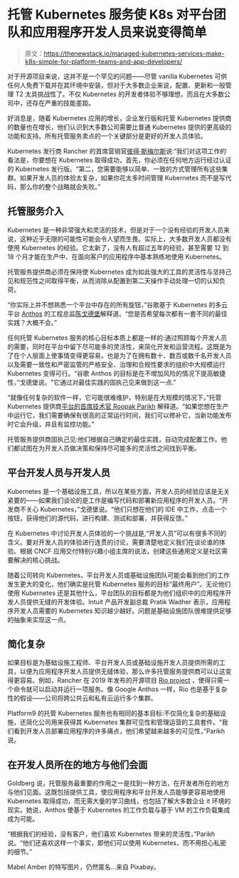 # 托管 Kubernetes 服务使 K8s 对平台团队和应用程序开发人员来说变得简单

> 原文：<https://thenewstack.io/managed-kubernetes-services-make-k8s-simple-for-platform-teams-and-app-developers/>

对于开源项目来说，这并不是一个罕见的问题——尽管 vanilla Kubernetes 可供任何人免费下载并在其环境中安装，但对于大多数企业来说，配置、更新和一般管理 T2 太具挑战性了。不仅 Kubernetes 的开发者体验不够理想，而且在大多数公司中，还存在严重的技能差距。

好消息是，随着 Kubernetes 应用的增长，企业发行版和托管 Kubernetes 提供商的数量也在增长，他们认识到大多数公司需要比普通 Kubernetes 提供的更高级的功能和支持。所有托管服务卖点的一个关键部分是更好的开发人员体验。

Kubernetes 发行商 Rancher 的首席营销官[彼得·斯梅尔斯](https://www.linkedin.com/in/peter-smails-21576a/)说:“我们对这项工作的看法是，你要想在 Kubernetes 取得成功，首先，你必须在任何地方运行经过认证的 Kubernetes 发行版。“第二，您需要能够以简单、一致的方式管理所有这些集群。如果开发人员的体验太复杂，如果你花太多时间管理 Kubernetes 而不是写代码，那么你的整个战略就会失败。”

## 托管服务介入

Kubernetes 是一种非常强大和灵活的技术，但是对于一个没有经验的开发人员来说，这种近乎无限的可能性可能会令人望而生畏。实际上，大多数开发人员都没有使用 Kubernetes 的经验。它太新了，没有人有超过五年的经验，甚至需要 12 到 18 个月才能在生产中、在面向客户的应用程序中基本熟练地使用 Kubernetes。

托管服务提供商必须在保持使 Kubernetes 成为如此强大的工具的灵活性与坚持己见和规范性之间取得平衡，从而消除从配置到第二天操作手动处理一切的认知负荷。

“你实际上并不想熟悉一个平台中存在的所有旋钮，”谷歌基于 Kubernetes 的多云平台 [Anthos](https://cloud.google.com/anthos) 的工程总监[陈戈德堡](https://www.linkedin.com/in/goldbergchen/)解释道。“您是否希望每次都有一套不同的最佳实践？大概不会。”

任何托管 Kubernetes 服务的核心目标本质上都是一样的:通过照顾每个开发人员的需要，同时在平台中留下尽可能多的灵活性，来简化开发和运营流程。这既是为了在个人层面上使事情变得更容易，也是为了在拥有数十、数百或数千名开发人员以及需要一致性和严密监管的严格安全、治理和合规性要求的组织中大规模运行 Kubernetes 变得可行。“谷歌 Anthos 的目标是在不增加风险的情况下提高敏捷性，”戈德堡说。"它通过对最佳实践的固执己见来做到这一点."

“就像任何复杂的软件一样，它可能很难维护，特别是在大规模的情况下，”托管 Kubernetes 提供商[平台的首席技术官 Roopak Parikh](https://platform9.com/) 解释道。“如果您想在生产中运行它，我们需要确保有很高的正常运行时间，我们可以修补它，当新功能发布时它会升级，并且有监控功能。”

托管服务提供商固执己见:他们根据自己确定的最佳实践，自动完成配置工作。他们都试图在为开发人员做决策和保持尽可能多的灵活性之间找到平衡。

## 平台开发人员与开发人员

Kubernetes 是一个基础设施工具，所以在某些方面，开发人员的经验应该是无关紧要的——如果我们谈论的是工作是编写代码和部署新应用程序的开发人员。“开发商不关心 Kubernetes，”戈德堡说。“他们只想在他们的 IDE 中工作，点击一个按钮，获得他们的源代码，进行构建、测试和部署，并获得反馈。”

在 Kubernetes 中讨论开发人员体验的一个挑战是,“开发人员”可以有很多不同的含义。要对开发人员的体验进行连贯的讨论，需要清楚地定义我们在谈论谁的体验。根据 CNCF 应用交付特别兴趣小组主席的说法，创建这些通用定义是社区需要解决的核心挑战。

随着公司转向 Kubernetes，平台开发人员或基础设施团队可能会看到他们的工作发生更大的变化，他们确实是托管 Kubernetes 服务的目标“最终用户”。无论他们使用 Kubernetes 还是其他什么，平台团队的目标都是为他们组织中的应用程序开发人员提供无缝的开发体验。Intuit 产品开发副总裁 Pratik Wadher 表示，应用程序开发人员需要的 Kubernetes 知识越少越好。问题是基础设施团队很难提供足够的抽象来实现这一点。

## 简化复杂

如果目标是为基础设施工程师、平台开发人员或基础设施开发人员提供所需的工具，以便为应用程序开发人员提供无缝体验，那么许多托管服务提供商可以让这变得更容易。例如，Rancher 在 2019 年发布的开源项目 [Rio project](https://github.com/rancher/rio) ，使得只需一个命令就可以启动并运行一项服务。像 Google Anthos 一样，Rio 也是基于复杂性的假设——公司将跨公共云和私有云运行多个集群。

Platform9 的托管 Kubernetes 服务也有相同的基本目标:不仅简化复杂的基础设施，还简化公司用来获得其 Kubernetes 集群可见性和管理运营的工具套件。“我们看到开发人员部署应用程序的许多痛点，他们希望越来越多的可见性，”Parikh 说。

## 在开发人员所在的地方与他们会面

Goldberg 说，托管服务最重要的作用之一是找到一种方法，在开发者所在的地方与他们见面。这既包括提供工具，使应用程序和平台开发人员能够更容易地使用 Kubernetes 取得成功，而无需大量的学习曲线，也包括了解大多数企业 it 环境的现实。她说，Anthos 使基于 Kubernetes 的工作负载与基于 VM 的工作负载集成成为可能。

“根据我们的经验，没有客户，他们喜欢 Kubernetes 带来的灵活性，”Parikh 说。“他们还喜欢这样一个事实，即他们可以使用 Kubernetes，而不用担心私密的细节。”

Mabel Amber 的特写图片，仍然匿名…来自 Pixabay。

<svg xmlns:xlink="http://www.w3.org/1999/xlink" viewBox="0 0 68 31" version="1.1"><title>Group</title> <desc>Created with Sketch.</desc></svg>